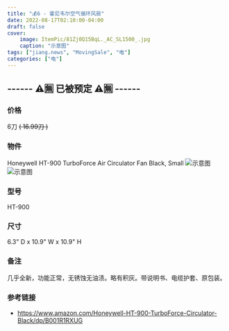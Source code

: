 ```yaml
---
title: "💰6 - 霍尼韦尔空气循环风扇"
date: 2022-08-17T02:10:00-04:00
draft: false
cover:
    image: ItemPic/81Zj0Q15BqL._AC_SL1500_.jpg
    caption: "示意图"
tags: ["jiang.news", "MovingSale", "电"]
categories: ["电"]
---
```


## ------ ⚠️🈚 已被预定 ⚠️🈚 ------

### 价格
6刀  ~~( 16.99刀 )~~

### 物件
Honeywell HT-900 TurboForce Air Circulator Fan Black, Small
![示意图](../../ItemPic/81v71roKTmL._AC_SL1500_.jpg)
![示意图](../../ItemPic/81aKVkXiwIL._AC_SL1500_.jpg)

### 型号
HT-900

### 尺寸
6.3" D x 10.9" W x 10.9" H

### 备注
几乎全新，功能正常，无锈蚀无油渍。略有积灰。带说明书、电缆护套、原包装。

### 参考链接
- https://www.amazon.com/Honeywell-HT-900-TurboForce-Circulator-Black/dp/B001R1RXUG


